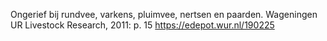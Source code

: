 Ongerief bij rundvee, varkens, pluimvee, nertsen en paarden. Wageningen UR Livestock Research, 2011: p. 15 https://edepot.wur.nl/190225